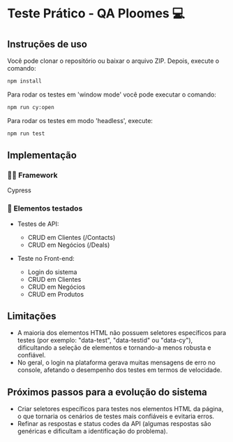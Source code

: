 # Teste Prático - QA Ploomes 💻

## Instruções de uso

Você pode clonar o repositório ou baixar o arquivo ZIP. Depois, execute o comando:

```bash
npm install
```

Para rodar os testes em 'window mode' você pode executar o comando:

```bash
npm run cy:open
```

Para rodar os testes em modo 'headless', execute:

```bash
npm run test
```

## Implementação

### 👨‍💻 Framework

Cypress

### 💾 Elementos testados

- Testes de API:

  - CRUD em Clientes (/Contacts)
  - CRUD em Negócios (/Deals)

- Teste no Front-end:
  - Login do sistema
  - CRUD em Clientes
  - CRUD em Negócios
  - CRUD em Produtos

## Limitações

- A maioria dos elementos HTML não possuem seletores específicos para testes (por exemplo: "data-test", "data-testid" ou "data-cy"), dificultando a seleção de elementos e tornando-a menos robusta e confiável.
- No geral, o login na plataforma gerava muitas mensagens de erro no console, afetando o desempenho dos testes em termos de velocidade.

## Próximos passos para a evolução do sistema

- Criar seletores específicos para testes nos elementos HTML da página, o que tornaria os cenários de testes mais confiáveis e evitaria erros.
- Refinar as respostas e status codes da API (algumas respostas são genéricas e dificultam a identificação do problema).
